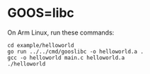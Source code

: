 # GOOS=libc

On Arm Linux, run these commands:

```
cd example/helloworld
go run ../../cmd/gooslibc -o helloworld.a .
gcc -o helloworld main.c helloworld.a
./helloworld
```
